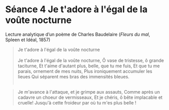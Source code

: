 # Séance 4 Je t'adore à l'égal de la voûte nocturne

Lecture analytique d’un poème de Charles Baudelaire (*Fleurs du mal*, Spleen et Idéal, 1857)

> Je t'adore à l'égal de la voûte nocturne<br /><br />
> Je t'adore à l'égal de la voûte nocturne,
> Ô vase de tristesse, ô grande taciturne,
> Et t'aime d'autant plus, belle, que tu me fuis,
> Et que tu me parais, ornement de mes nuits,
> Plus ironiquement accumuler les lieues
> Qui séparent mes bras des immensités bleues.<br /><br />

> Je m'avance à l'attaque, et je grimpe aux assauts,
> Comme après un cadavre un choeur de vermisseaux,
> Et je chéris, ô bête implacable et cruelle!
> Jusqu'à cette froideur par où tu m'es plus belle !